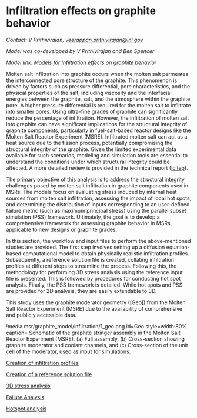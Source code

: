 # Infiltration effects on graphite behavior

*Contact: V Prithivirajan, veerappan.prithivirajan@inl.gov*

*Model was co-developed by V Prithivirajan and Ben Spencer*

*Model link: [Models for Infiltration effects on graphite behavior](https://github.com/idaholab/virtual_test_bed/tree/main/msr/graphite_model/infiltration)*

Molten salt infiltration into graphite occurs when the molten salt permeates the interconnected pore structure of the graphite. This phenomenon is driven by factors such as pressure differential, pore characteristics,
and the physical properties of the salt, including viscosity and the interfacial energies between the graphite, salt, and the atmosphere within the graphite pore. A higher pressure differential is required for the molten salt
to infiltrate into smaller pores. Using ultra-fine grades of graphite can significantly reduce the percentage of infiltration. However, the infiltration of molten salt into graphite can have significant implications for the
structural integrity of graphite components, particularly in fuel-salt-based reactor designs like the Molten Salt Reactor Experiment (MSRE). Infiltrated molten salt can act as a heat source due to the fission process,
potentially compromising the structural integrity of the graphite. Given the limited experimental data available for such scenarios, modeling and simulation tools are essential to understand the conditions under which
structural integrity could be affected. A more detailed review is provided in the technical report ([!citep](Prithivi2024)).

The primary objective of this analysis is to address the structural integrity challenges posed by molten salt infiltration in graphite components used in MSRs. The models focus on evaluating stress induced by internal heat sources from molten salt infiltration, assessing the impact of local hot spots, and determining the distribution of inputs corresponding to an user-defined failure metric (such as maximum principal stress) using the parallel subset simulation (PSS) framework. Ultimately, the goal is to develop a comprehensive framework for assessing graphite behavior in MSRs, applicable to new designs or graphite grades.

In this section, the workflow and input files to perform the above-mentioned studies are provided. The first step involves setting up a diffusion equation-based computational model to obtain physically realistic infiltration profiles. Subsequently, a reference solution file is created, collating infiltration profiles at different steps to streamline the process. Following this, the methodology for performing 3D stress analysis using the reference input file is presented. This is followed by procedures for conducting hot spot analysis. Finally, the PSS framework is detailed. While hot spots and PSS are provided for 2D analysis, they are easily extendable to 3D.

This study uses the graphite moderator geometry ([Geo]) from the Molten Salt Reactor Experiment (MSRE) due to the availability of comprehensive and publicly accessible data. 

!media msr/graphite_model/infiltration/1_geo.png
      id=Geo
      style=width:80%
      caption= Schematic of the graphite stringer assembly in the Molten Salt Reactor Experiment (MSRE): (a) Full assembly, (b) Cross-section showing graphite moderator and coolant channels, and (c) Cross-section of the unit cell of the moderator, used as input for simulations.

[Creation of infiltration profiles](infiltration_profile.md)

[Creation of a reference solution file](reference_solution_file.md)

[3D stress analysis](stress_analysis.md)

[Failure Analysis](failure_analysis.md)

[Hotspot analysis](hotspot.md)




